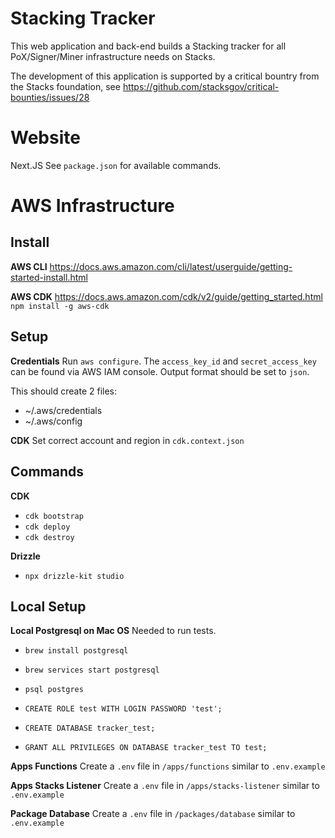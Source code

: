 # Stacking Tracker

This web application and back-end builds a Stacking tracker for all PoX/Signer/Miner infrastructure needs on Stacks.

The development of this application is supported by a critical bountry from the Stacks foundation, see https://github.com/stacksgov/critical-bounties/issues/28

# Website

Next.JS
See `package.json` for available commands.

# AWS Infrastructure

## Install

**AWS CLI**
https://docs.aws.amazon.com/cli/latest/userguide/getting-started-install.html

**AWS CDK**
https://docs.aws.amazon.com/cdk/v2/guide/getting_started.html
`npm install -g aws-cdk`

## Setup

**Credentials**
Run `aws configure`. The `access_key_id` and `secret_access_key` can be found via AWS IAM console. Output format should be set to `json`.

This should create 2 files:

- ~/.aws/credentials
- ~/.aws/config

**CDK**
Set correct account and region in `cdk.context.json`

## Commands

**CDK**

- `cdk bootstrap`
- `cdk deploy`
- `cdk destroy`

**Drizzle**

- `npx drizzle-kit studio`

## Local Setup

**Local Postgresql on Mac OS**
Needed to run tests.

- `brew install postgresql`
- `brew services start postgresql`

- `psql postgres`

- `CREATE ROLE test WITH LOGIN PASSWORD 'test';`
- `CREATE DATABASE tracker_test;`
- `GRANT ALL PRIVILEGES ON DATABASE tracker_test TO test;`

**Apps Functions**
Create a `.env` file in `/apps/functions` similar to `.env.example`

**Apps Stacks Listener**
Create a `.env` file in `/apps/stacks-listener` similar to `.env.example`

**Package Database**
Create a `.env` file in `/packages/database` similar to `.env.example`
